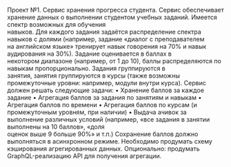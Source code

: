 Проект №1. Сервис хранения прогресса студента.
Сервис обеспечивает хранение данных о выполнении студентом учебных заданий. Имеется спектр возможных для обучения \
навыков. Для каждого задания задаётся распределение спектра навыков с долями (например, задание «диалог с преподавателем \
на английском языке» тренирует навык говорения на 70% и навык аудирования на 30%). Задание оценивается в баллах в \
некотором диапазоне (например, от 1 до 10), баллы распределяются по навыкам пропорционально. Задания группируются в \
занятия, занятия группируются в курсы (также возможны промежуточные уровни: например, модули внутри курса). Сервис \
должен решать следующие задачи:
•	Хранение баллов за каждое задание
•	Агрегация баллов за задания по занятиям и навыкам
•	Агрегация баллов по времени
•	Агрегация баллов по курсам (и промежуточным уровням, при наличии)
•	Выдача ачивок за выполнение различных условий (например, «все задания в занятии выполнены на 10 баллов», «доля \
оценок выше 9 больше 90%» и т.п.)
Сохранение баллов должно выполняться в асинхронном режиме. Необходимо продумать схему кэширования агрегированных данных.
Опционально: продумать GraphQL-реализацию API для получения агрегации.
